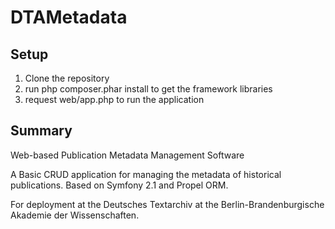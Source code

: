 DTAMetadata
===========

## Setup

1. Clone the repository
2. run php composer.phar install to get the framework libraries
3. request web/app.php to run the application

## Summary

Web-based Publication Metadata Management Software

A Basic CRUD application for managing the metadata of historical publications.
Based on Symfony 2.1 and Propel ORM.

For deployment at the Deutsches Textarchiv at the Berlin-Brandenburgische Akademie der Wissenschaften.
